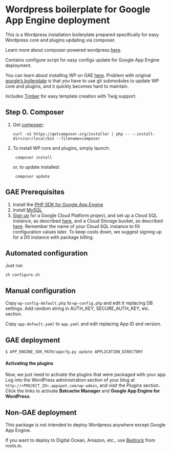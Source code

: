 
Wordpress boilerplate for Google App Engine deployment
======================================================

This is a Wordpress installation boilerplate prepared specifically for easy 
Wordpress core and plugins updating via composer.

Learn more about composer-powered wordpress [here](https://roots.io/using-composer-with-wordpress/).

Contains configure script for easy configs update for Google App Engine deployment.

You can learn about installing WP on GAE [here](https://googlecloudplatform.github.io/appengine-php-wordpress-starter-project/).
Problem with original [google’s boilerplate](https://github.com/GoogleCloudPlatform/appengine-php-wordpress-starter-project)
 is that you have to use git submodules to update WP core and plugins, and it quickly becomes hard to maintain.

Includes [Timber](http://upstatement.com/timber/) for easy template creation with Twig support.


## Step 0. Composer

1.  Get [composer](https://getcomposer.org/doc/00-intro.md):

        curl -sS https://getcomposer.org/installer | php -- --install-dir=/usr/local/bin --filename=composer

2. To install WP core and plugins, simply launch:

        composer install

    or, to update installed:

        composer update


## GAE Prerequisites

1. Install the [PHP SDK for Google App Engine](https://developers.google.com/appengine/downloads#Google_App_Engine_SDK_for_PHP)
2. Install [MySQL](http://dev.mysql.com/downloads/)
3. [Sign up](http://cloud.google.com/console) for a Google Cloud Platform project, and
set up a Cloud SQL instance, as described [here](https://cloud.google.com/sql/docs/getting-started#create), and a
Cloud Storage bucket, as described [here](https://developers.google.com/storage/docs/signup).
Remember the name of your Cloud SQL instance to fill configuration values later. 
To keep costs down, we suggest signing up for a D0 instance with package billing. 




## Automated configuration

Just run

    sh configure.sh

## Manual configuration

Copy `wp-config-default.php` to `wp-config.php` and edit it replacing DB settings.
 Add random string in AUTH_KEY, SECURE_AUTH_KEY, etc. section.

Copy `app-default.yaml` to `app.yaml` and edit replacing App ID and version. 


## GAE deployment

    $ APP_ENGINE_SDK_PATH/appcfg.py update APPLICATION_DIRECTORY

#### Activating the plugins

Now, we just need to activate the plugins that were packaged with your app. Log into the WordPress
administration section of your blog at `http://<PROJECT_ID>.appspot.com/wp-admin`, and visit the
Plugins section. Click the links to activate **Batcache Manager** and **Google App Engine for WordPress**.


## Non-GAE deployment

This package is not intended to deploy Wordpress anywhere except Google App Engine.

If you want to deploy to Digital Ocean, Amazon, etc., use [Bedrock](https://github.com/roots/bedrock) from roots.io.

